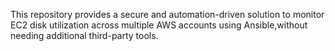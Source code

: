 This repository provides a secure and automation-driven solution to monitor EC2 disk utilization across multiple AWS accounts using Ansible,without needing additional third-party tools.

